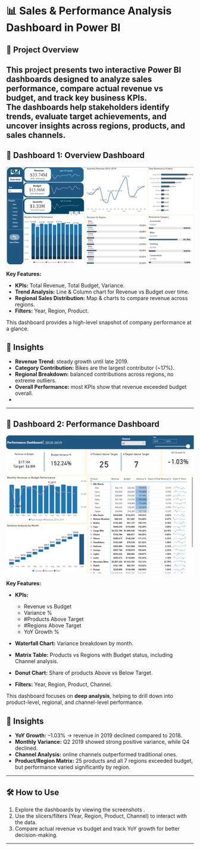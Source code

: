 # 📊 Sales & Performance Analysis Dashboard in Power BI  

## 🔎 Project Overview  
 This project presents two interactive **Power BI dashboards** designed to analyze sales performance, compare actual revenue vs budget, and track key business KPIs.  
 The dashboards help stakeholders identify trends, evaluate target achievements, and uncover insights across regions, products, and sales channels.  
---

## 📌 Dashboard 1: Overview Dashboard  

![Overview Dashboard Screenshot](https://github.com/Alaa-Eissa/Sales-Performance-Dashboard/blob/main/Overview.png)  

**Key Features:**  
- **KPIs:** Total Revenue, Total Budget, Variance.  
- **Trend Analysis:** Line & Column chart for Revenue vs Budget over time.  
- **Regional Sales Distribution:** Map & charts to compare revenue across regions.  
- **Filters:** Year, Region, Product.  

This dashboard provides a high-level snapshot of company performance at a glance.  


## 🎯 Insights
- **Revenue Trend:** steady growth until late 2019.  
- **Category Contribution:** Bikes are the largest contributor (~17%).  
- **Regional Breakdown:** balanced contributions across regions, no extreme outliers.  
- **Overall Performance:** most KPIs show that revenue exceeded budget overall.
- 
--- 

## 📌 Dashboard 2: Performance Dashboard  

![Performance Dashboard Screenshot](https://github.com/Alaa-Eissa/Sales-Performance-Dashboard/blob/main/Performance.jpg)  

**Key Features:**  
- **KPIs:**  
  - Revenue vs Budget  
  - Variance %  
  - #Products Above Target  
  - #Regions Above Target  
  - YoY Growth %  

- **Waterfall Chart:** Variance breakdown by month.  
- **Matrix Table:** Products vs Regions with Budget status, including Channel analysis.  
- **Donut Chart:** Share of products Above vs Below Target.  
- **Filters:** Year, Region, Product, Channel.  

This dashboard focuses on **deep analysis**, helping to drill down into product-level, regional, and channel-level performance.  


## 🎯 Insights
- **YoY Growth:** –1.03% → revenue in 2019 declined compared to 2018.  
- **Monthly Variance:** Q2 2019 showed strong positive variance, while Q4 declined.  
- **Channel Analysis:** online channels outperformed traditional ones.  
- **Product/Region Matrix:** 25 products and all 7 regions exceeded budget, but performance varied significantly by region.  

---

## 🛠 How to Use  
1. Explore the dashboards by viewing the screenshots .  
2. Use the slicers/filters (Year, Region, Product, Channel) to interact with the data.  
3. Compare actual revenue vs budget and track YoY growth for better decision-making.  

---



